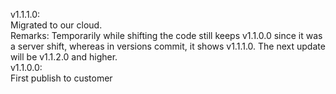 v1.1.1.0: <br>
Migrated to our cloud.
<br> Remarks: Temporarily while shifting the code still keeps v1.1.0.0 since it was a server shift, whereas in versions commit, it shows v1.1.1.0. 
The next update will be v1.1.2.0 and higher. <br>
v1.1.0.0: <br>
First publish to customer

